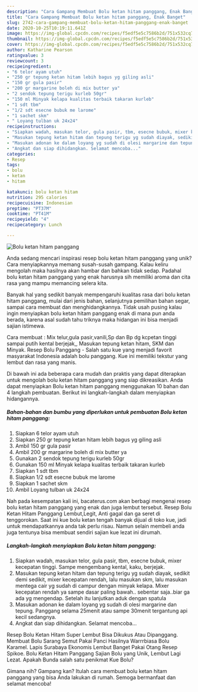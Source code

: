 ```yaml
---
description: "Cara Gampang Membuat Bolu ketan hitam panggang, Enak Banget"
title: "Cara Gampang Membuat Bolu ketan hitam panggang, Enak Banget"
slug: 2742-cara-gampang-membuat-bolu-ketan-hitam-panggang-enak-banget
date: 2020-10-25T10:19:11.641Z
image: https://img-global.cpcdn.com/recipes/f5edf5e5c7586b2d/751x532cq70/bolu-ketan-hitam-panggang-foto-resep-utama.jpg
thumbnail: https://img-global.cpcdn.com/recipes/f5edf5e5c7586b2d/751x532cq70/bolu-ketan-hitam-panggang-foto-resep-utama.jpg
cover: https://img-global.cpcdn.com/recipes/f5edf5e5c7586b2d/751x532cq70/bolu-ketan-hitam-panggang-foto-resep-utama.jpg
author: Katharine Pearson
ratingvalue: 3
reviewcount: 3
recipeingredient:
- "6 telor ayam utuh"
- "250 gr tepung ketan hitam lebih bagus yg giling asli"
- "150 gr gula pasir"
- "200 gr margarine boleh di mix butter ya"
- "2 sendok tepung terigu kurleb 50gr"
- "150 ml Minyak kelapa kualitas terbaik takaran kurleb"
- "1 sdt tbm"
- "1/2 sdt esecne bubuk me larome"
- "1 sachet skm"
- " Loyang tulban uk 24x24"
recipeinstructions:
- "Siapkan wadah, masukan telor, gula pasir, tbm, esecne bubuk, mixer kecepatan tinggi. Sampe mengembang kental, kaku, berjejak."
- "Masukan tepung ketan hitam dan tepung terigu yg sudah diayak, sedikit demi sedikit, mixer kecepatan rendah, lalu masukan skm, lalu masukan mentega cair yg sudah di campur dengan minyak kelapa. Mixer kecepatan rendah ya sampe dasar paling bawah.. sebentar saja..biar ga ada yg mengendap. Setelah itu lanjutkan aduk dengan spatula"
- "Masukan adonan ke dalam loyang yg sudah di olesi margarine dan tepung. Panggang selama 25menit atau sampe 30menit tergantung api kecil sedangnya."
- "Angkat dan siap dihidangkan. Selamat mencoba..."
categories:
- Resep
tags:
- bolu
- ketan
- hitam

katakunci: bolu ketan hitam 
nutrition: 295 calories
recipecuisine: Indonesian
preptime: "PT37M"
cooktime: "PT41M"
recipeyield: "4"
recipecategory: Lunch

---
```



![Bolu ketan hitam panggang](https://img-global.cpcdn.com/recipes/f5edf5e5c7586b2d/751x532cq70/bolu-ketan-hitam-panggang-foto-resep-utama.jpg)

Anda sedang mencari inspirasi resep bolu ketan hitam panggang yang unik? Cara menyiapkannya memang susah-susah gampang. Kalau keliru mengolah maka hasilnya akan hambar dan bahkan tidak sedap. Padahal bolu ketan hitam panggang yang enak harusnya sih memiliki aroma dan cita rasa yang mampu memancing selera kita.

Banyak hal yang sedikit banyak mempengaruhi kualitas rasa dari bolu ketan hitam panggang, mulai dari jenis bahan, selanjutnya pemilihan bahan segar, sampai cara membuat dan menghidangkannya. Tidak usah pusing kalau ingin menyiapkan bolu ketan hitam panggang enak di mana pun anda berada, karena asal sudah tahu triknya maka hidangan ini bisa menjadi sajian istimewa.

Cara membuat : Mix telur,gula pasir,vanili,Sp dan Bp dg kcpetan tinggi sampai putih kental berjejak,, Masukan tepung ketan hitam, SKM dan Minyak. Resep Bolu Panggang - Salah satu kue yang menjadi favorit masyarakat Indonesia adalah bolu panggang. Kue ini memiliki tekstur yang lembut dan rasa yang manis.


Di bawah ini ada beberapa cara mudah dan praktis yang dapat diterapkan untuk mengolah bolu ketan hitam panggang yang siap dikreasikan. Anda dapat menyiapkan Bolu ketan hitam panggang menggunakan 10 bahan dan 4 langkah pembuatan. Berikut ini langkah-langkah dalam menyiapkan hidangannya.

<!--inarticleads1-->

##### Bahan-bahan dan bumbu yang diperlukan untuk pembuatan Bolu ketan hitam panggang:

1. Siapkan 6 telor ayam utuh
1. Siapkan 250 gr tepung ketan hitam lebih bagus yg giling asli
1. Ambil 150 gr gula pasir
1. Ambil 200 gr margarine boleh di mix butter ya
1. Gunakan 2 sendok tepung terigu kurleb 50gr
1. Gunakan 150 ml Minyak kelapa kualitas terbaik takaran kurleb
1. Siapkan 1 sdt tbm
1. Siapkan 1/2 sdt esecne bubuk me larome
1. Siapkan 1 sachet skm
1. Ambil  Loyang tulban uk 24x24


Nah pada kesempatan kali ini, bacaterus.com akan berbagi mengenai resep bolu ketan hitam panggang yang enak dan juga lembut tersebut. Resep Bolu Ketan Hitam Panggang Lembut,Legit, Anti gagal dan ga seret di tenggorokan. Saat ini kue bolu ketan tengah banyak dijual di toko kue, jadi untuk mendapatkannya anda tak perlu risau. Namun selain membeli anda juga tentunya bisa membuat sendiri sajian kue lezat ini dirumah. 

<!--inarticleads2-->

##### Langkah-langkah menyiapkan Bolu ketan hitam panggang:

1. Siapkan wadah, masukan telor, gula pasir, tbm, esecne bubuk, mixer kecepatan tinggi. Sampe mengembang kental, kaku, berjejak.
1. Masukan tepung ketan hitam dan tepung terigu yg sudah diayak, sedikit demi sedikit, mixer kecepatan rendah, lalu masukan skm, lalu masukan mentega cair yg sudah di campur dengan minyak kelapa. Mixer kecepatan rendah ya sampe dasar paling bawah.. sebentar saja..biar ga ada yg mengendap. Setelah itu lanjutkan aduk dengan spatula
1. Masukan adonan ke dalam loyang yg sudah di olesi margarine dan tepung. Panggang selama 25menit atau sampe 30menit tergantung api kecil sedangnya.
1. Angkat dan siap dihidangkan. Selamat mencoba...


Resep Bolu Ketan Hitam Super Lembut Bisa Dikukus Atau Dipanggang. Membuat Bolu Sarang Semut Pakai Panci Hasilnya Warrrbiasa Bolu Karamel. Lapis Surabaya Ekonomis Lembut Banget Pakai Otang Resep Spikoe. Bolu Ketan Hitam Panggang Sajian Bolu yang Unik, Lembut Lagi Lezat. Apakah Bunda salah satu penikmat Kue Bolu? 

Gimana nih? Gampang kan? Itulah cara membuat bolu ketan hitam panggang yang bisa Anda lakukan di rumah. Semoga bermanfaat dan selamat mencoba!
